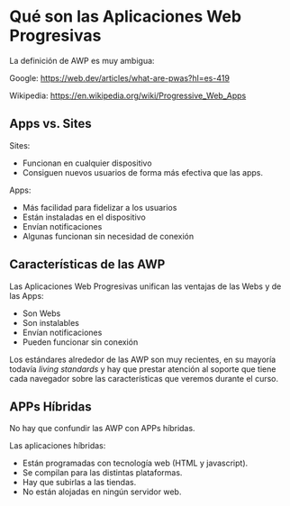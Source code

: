 # Qué son las Aplicaciones Web Progresivas

La definición de AWP es muy ambigua:

Google: https://web.dev/articles/what-are-pwas?hl=es-419

Wikipedia: https://en.wikipedia.org/wiki/Progressive_Web_Apps


## Apps vs. Sites

Sites:

- Funcionan en cualquier dispositivo 
- Consiguen nuevos usuarios de forma más efectiva que las apps.

Apps: 

- Más facilidad para fidelizar a los usuarios
- Están instaladas en el dispositivo
- Envían notificaciones
- Algunas funcionan sin necesidad de conexión


## Características de las AWP

Las Aplicaciones Web Progresivas unifican las ventajas de las Webs y de las Apps:

- Son Webs
- Son instalables
- Envían notificaciones
- Pueden funcionar sin conexión

Los estándares alrededor de las AWP son muy recientes, en su mayoría todavía *living standards* y hay que prestar atención al soporte que tiene cada navegador sobre las características que veremos durante el curso.


## APPs Híbridas

No hay que confundir las AWP con APPs híbridas.

Las aplicaciones híbridas:

- Están programadas con tecnología web (HTML y javascript).
- Se compilan para las distintas plataformas.
- Hay que subirlas a las tiendas.
- No están alojadas en ningún servidor web.
